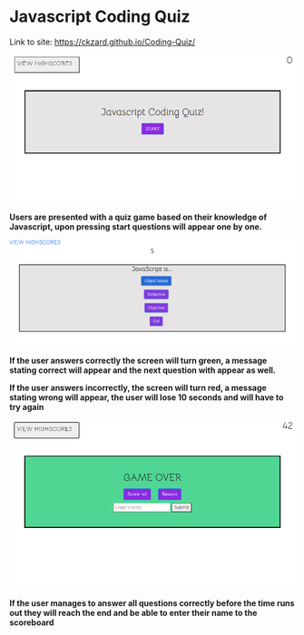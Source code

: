 # Javascript Coding Quiz

Link to site: https://ckzard.github.io/Coding-Quiz/

![Front page](/assets/images/quizShot1.png)

**Users are presented with a quiz game based on their knowledge of Javascript, upon pressing start questions will appear one by one.**

![Front page](/assets/images/quizShot2.png)

**If the user answers correctly the screen will turn green, a message stating correct will appear and the next question with appear as well.**

**If the user answers incorrectly, the screen will turn red, a message stating wrong will appear, the user will lose 10 seconds and will have to try again**

![Front page](/assets/images/quizShot3.png)

**If the user manages to answer all questions correctly before the time runs out they will reach the end and be able to enter their name to the scoreboard**
